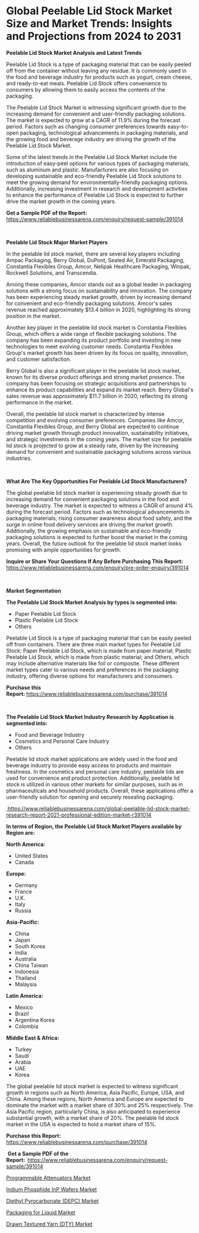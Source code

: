 <p><h1>Global Peelable Lid Stock Market Size and Market Trends: Insights and Projections from 2024 to 2031</h1></p><p><strong>Peelable Lid Stock Market Analysis and Latest Trends</strong></p>
<p><p>Peelable Lid Stock is a type of packaging material that can be easily peeled off from the container without leaving any residue. It is commonly used in the food and beverage industry for products such as yogurt, cream cheese, and ready-to-eat meals. Peelable Lid Stock offers convenience to consumers by allowing them to easily access the contents of the packaging.</p><p>The Peelable Lid Stock Market is witnessing significant growth due to the increasing demand for convenient and user-friendly packaging solutions. The market is expected to grow at a CAGR of 11.9% during the forecast period. Factors such as changing consumer preferences towards easy-to-open packaging, technological advancements in packaging materials, and the growing food and beverage industry are driving the growth of the Peelable Lid Stock Market.</p><p>Some of the latest trends in the Peelable Lid Stock Market include the introduction of easy-peel options for various types of packaging materials, such as aluminum and plastic. Manufacturers are also focusing on developing sustainable and eco-friendly Peelable Lid Stock solutions to meet the growing demand for environmentally-friendly packaging options. Additionally, increasing investment in research and development activities to enhance the performance of Peelable Lid Stock is expected to further drive the market growth in the coming years.</p></p>
<p><strong>Get a Sample PDF of the Report:&nbsp;</strong> <a href="https://www.reliablebusinessarena.com/enquiry/request-sample/391014">https://www.reliablebusinessarena.com/enquiry/request-sample/391014</a></p>
<p>&nbsp;</p>
<p><strong>Peelable Lid Stock Major Market Players</strong></p>
<p><p>In the peelable lid stock market, there are several key players including Ampac Packaging, Berry Global, DuPont, Sealed Air, Emerald Packaging, Constantia Flexibles Group, Amcor, Nelipak Healthcare Packaging, Winpak, Rockwell Solutions, and Transcendia. </p><p>Among these companies, Amcor stands out as a global leader in packaging solutions with a strong focus on sustainability and innovation. The company has been experiencing steady market growth, driven by increasing demand for convenient and eco-friendly packaging solutions. Amcor's sales revenue reached approximately $13.4 billion in 2020, highlighting its strong position in the market.</p><p>Another key player in the peelable lid stock market is Constantia Flexibles Group, which offers a wide range of flexible packaging solutions. The company has been expanding its product portfolio and investing in new technologies to meet evolving customer needs. Constantia Flexibles Group's market growth has been driven by its focus on quality, innovation, and customer satisfaction.</p><p>Berry Global is also a significant player in the peelable lid stock market, known for its diverse product offerings and strong market presence. The company has been focusing on strategic acquisitions and partnerships to enhance its product capabilities and expand its market reach. Berry Global's sales revenue was approximately $11.7 billion in 2020, reflecting its strong performance in the market.</p><p>Overall, the peelable lid stock market is characterized by intense competition and evolving consumer preferences. Companies like Amcor, Constantia Flexibles Group, and Berry Global are expected to continue driving market growth through product innovation, sustainability initiatives, and strategic investments in the coming years. The market size for peelable lid stock is projected to grow at a steady rate, driven by the increasing demand for convenient and sustainable packaging solutions across various industries.</p></p>
<p>&nbsp;</p>
<p><strong>What Are The Key Opportunities For Peelable Lid Stock Manufacturers?</strong></p>
<p><p>The global peelable lid stock market is experiencing steady growth due to increasing demand for convenient packaging solutions in the food and beverage industry. The market is expected to witness a CAGR of around 4% during the forecast period. Factors such as technological advancements in packaging materials, rising consumer awareness about food safety, and the surge in online food delivery services are driving the market growth. Additionally, the growing emphasis on sustainable and eco-friendly packaging solutions is expected to further boost the market in the coming years. Overall, the future outlook for the peelable lid stock market looks promising with ample opportunities for growth.</p></p>
<p><strong>Inquire or Share Your Questions If Any Before Purchasing This Report:</strong> <a href="https://www.reliablebusinessarena.com/enquiry/pre-order-enquiry/391014">https://www.reliablebusinessarena.com/enquiry/pre-order-enquiry/391014</a></p>
<p>&nbsp;</p>
<p><strong>Market Segmentation</strong></p>
<p><strong>The Peelable Lid Stock Market Analysis by types is segmented into:</strong></p>
<p><ul><li>Paper Peelable Lid Stock</li><li>Plastic Peelable Lid Stock</li><li>Others</li></ul></p>
<p><p>Peelable Lid Stock is a type of packaging material that can be easily peeled off from containers. There are three main market types for Peelable Lid Stock: Paper Peelable Lid Stock, which is made from paper material; Plastic Peelable Lid Stock, which is made from plastic material; and Others, which may include alternative materials like foil or composite. These different market types cater to various needs and preferences in the packaging industry, offering diverse options for manufacturers and consumers.</p></p>
<p><strong>Purchase this Report:&nbsp;</strong><a href="https://www.reliablebusinessarena.com/purchase/391014">https://www.reliablebusinessarena.com/purchase/391014</a></p>
<p>&nbsp;</p>
<p><strong>The Peelable Lid Stock Market Industry Research by Application is segmented into:</strong></p>
<p><ul><li>Food and Beverage Industry</li><li>Cosmetics and Personal Care Industry</li><li>Others</li></ul></p>
<p><p>Peelable lid stock market applications are widely used in the food and beverage industry to provide easy access to products and maintain freshness. In the cosmetics and personal care industry, peelable lids are used for convenience and product protection. Additionally, peelable lid stock is utilized in various other markets for similar purposes, such as in pharmaceuticals and household products. Overall, these applications offer a user-friendly solution for opening and securely resealing packaging.</p></p>
<p><a href="https://www.reliablebusinessarena.com/global-peelable-lid-stock-market-research-report-2021-professional-edition-market-r391014">&nbsp;https://www.reliablebusinessarena.com/global-peelable-lid-stock-market-research-report-2021-professional-edition-market-r391014</a></p>
<p><strong>In terms of Region, the Peelable Lid Stock Market Players available by Region are:</strong></p>
<p>
    <p> <strong> North America: </strong>
        <ul>
            <li>United States</li>
            <li>Canada</li>
        </ul>
        </p> 
    <p> <strong> Europe: </strong>
        <ul>
            <li>Germany</li>
            <li>France</li>
            <li>U.K.</li>
            <li>Italy</li>
            <li>Russia</li>
        </ul>
        </p> 
    <p> <strong> Asia-Pacific: </strong>
        <ul>
            <li>China</li>
            <li>Japan</li>
            <li>South Korea</li>
            <li>India</li>
            <li>Australia</li>
            <li>China Taiwan</li>
            <li>Indonesia</li>
            <li>Thailand</li>
            <li>Malaysia</li>
        </ul>
        </p> 
    <p> <strong> Latin America: </strong>
        <ul>
            <li>Mexico</li>
            <li>Brazil</li>
            <li>Argentina Korea</li>
            <li>Colombia</li>
        </ul>
        </p> 
    <p> <strong> Middle East & Africa: </strong>
        <ul>
            <li>Turkey</li>
            <li>Saudi</li>
            <li>Arabia</li>
            <li>UAE</li>
            <li>Korea</li>
        </ul>
    </p>
    </p>
<p><p>The global peelable lid stock market is expected to witness significant growth in regions such as North America, Asia Pacific, Europe, USA, and China. Among these regions, North America and Europe are expected to dominate the market with a market share of 30% and 25% respectively. The Asia Pacific region, particularly China, is also anticipated to experience substantial growth, with a market share of 20%. The peelable lid stock market in the USA is expected to hold a market share of 15%.</p></p>
<p><strong>Purchase this Report: </strong><a href="https://www.reliablebusinessarena.com/purchase/391014">https://www.reliablebusinessarena.com/purchase/391014</a></p>
<p>&nbsp;<strong>Get a Sample PDF of the Report:&nbsp;&nbsp;</strong><a href="https://www.reliablebusinessarena.com/enquiry/request-sample/391014">https://www.reliablebusinessarena.com/enquiry/request-sample/391014</a></p>
<p><strong></strong></p>
<p><p><a href="https://www.linkedin.com/pulse/navigating-global-programmable-attenuators-market-landscape-trends-vkwlf">Programmable Attenuators Market</a></p><p><a href="https://www.linkedin.com/pulse/indium-phosphide-inp-wafers-market-global-regional-analysis-uo7jc">Indium Phosphide InP Wafers Market</a></p><p><a href="https://medium.com/@tammyjones1939/diethyl-pyrocarbonate-depc-market-a-global-and-regional-analysis-2024-2031-b06217aecd33">Diethyl Pyrocarbonate (DEPC) Market</a></p><p><a href="https://github.com/YashRP12/Market-Research-Report-List-5/blob/main/packaging-for-liquid-market.md">Packaging for Liquid Market</a></p><p><a href="https://github.com/khayangel/Market-Research-Report-List-4/blob/main/drawn-textured-yarn-dty-market.md">Drawn Textured Yarn (DTY) Market</a></p></p>